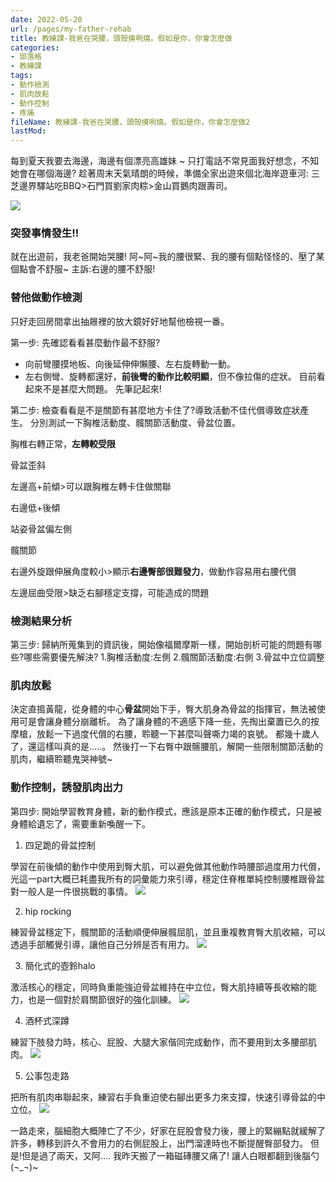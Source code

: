 ```yaml
---
date: 2022-05-20
url: /pages/my-father-rehab
title: 教練課-我爸在哭腰，頭殼摸咧燒。假如是你，你會怎麼做
categories:
- 部落格
- 教練課
tags:
- 動作檢測
- 肌肉放鬆
- 動作控制
- 疼痛
fileName: 教練課-我爸在哭腰，頭殼摸咧燒。假如是你，你會怎麼做2
lastMod: 
---
```

每到夏天我要去海邊，海邊有個漂亮高雄妹 ~
只打電話不常見面我好想念，不知她會在哪個海邊?
趁著周末天氣晴朗的時候，準備全家出遊來個北海岸遊車河:
三芝邊界驛站吃BBQ>石門買劉家肉粽>金山買鵝肉跟壽司。

![](https://cdn.jsdelivr.net/gh/xiang0805/blogimage/img/教練課-我爸在哭腰，頭殼摸咧燒。假如是你，你會怎麼做-1.jpg)

### 突發事情發生!!

就在出遊前，我老爸開始哭腰!
阿~阿~我的腰很緊、我的腰有個點怪怪的、壓了某個點會不舒服~
主訴:右邊的腰不舒服!

### 替他做動作檢測

只好走回房間拿出抽屜裡的放大鏡好好地幫他檢視一番。

第一步:
先確認看看甚麼動作最不舒服?
* 向前彎腰摸地板、向後延伸伸懶腰、左右旋轉動一動。
* 左右側彎、旋轉都還好，**前後彎的動作比較明顯**，但不像拉傷的症狀。
目前看起來不是甚麼大問題。
先筆記起來!

第二步:
檢查看看是不是關節有甚麼地方卡住了?導致活動不佳代償導致症狀產生。
分別測試一下胸椎活動度、髖關節活動度、骨盆位置。

胸椎右轉正常，**左轉較受限**

骨盆歪斜

左邊高+前傾>可以跟胸椎左轉卡住做關聯

右邊低+後傾

站姿骨盆偏左側

髖關節

右邊外旋跟伸展角度較小>顯示**右邊臀部很難發力**，做動作容易用右腰代償

左邊屈曲受限>缺乏右腳穩定支撐，可能造成的問題

### 檢測結果分析


第三步:
歸納所蒐集到的資訊後，開始像福爾摩斯一樣，開始剖析可能的問題有哪些?哪些需要優先解決?
1.胸椎活動度:左側
2.髖關節活動度:右側
3.骨盆中立位調整

### 肌肉放鬆


決定直搗黃龍，從身體的中心**骨盆**開始下手，臀大肌身為骨盆的指揮官，無法被使用可是會讓身體分崩離析。
為了讓身體的不適感下降一些，先掏出棄置已久的按摩槍，放鬆一下過度代償的右腰，聆聽一下甚麼叫聲嘶力竭的哀號。
都幾十歲人了，還這樣叫真的是.....。
然後打一下右臀中跟髂腰肌，解開一些限制關節活動的肌肉，繼續聆聽鬼哭神號~

### 動作控制，誘發肌肉出力


第四步:
開始學習教育身體，新的動作模式，應該是原本正確的動作模式，只是被身體給遺忘了，需要重新喚醒一下。


1. 四足跪的骨盆控制

學習在前後傾的動作中使用到臀大肌，可以避免做其他動作時腰部過度用力代償，光這一part大概已耗盡我所有的詞彙能力來引導，穩定住脊椎單純控制腰椎跟骨盆對一般人是一件很挑戰的事情。
![](https://cdn.jsdelivr.net/gh/xiang0805/blogimage/img/教練課-我爸在哭腰，頭殼摸咧燒。假如是你，你會怎麼做-2.jpg)


2. hip rocking

練習骨盆穩定下，髖關節的活動順便伸展髖屈肌，並且重複教育臀大肌收縮，可以透過手部觸覺引導，讓他自己分辨是否有用力。
![](https://cdn.jsdelivr.net/gh/xiang0805/blogimage/img/教練課-我爸在哭腰，頭殼摸咧燒。假如是你，你會怎麼做-3.jpg.jpeg)


3. 簡化式的壺鈴halo

激活核心的穩定，同時負重能強迫骨盆維持在中立位，臀大肌持續等長收縮的能力，也是一個對於肩關節很好的強化訓練。
![](https://cdn.jsdelivr.net/gh/xiang0805/blogimage/img/教練課-我爸在哭腰，頭殼摸咧燒。假如是你，你會怎麼做-4.jpg.jpeg)


4. 酒杯式深蹲

練習下肢發力時，核心、屁股、大腿大家偕同完成動作，而不要用到太多腰部肌肉。
![](https://cdn.jsdelivr.net/gh/xiang0805/blogimage/img/教練課-我爸在哭腰，頭殼摸咧燒。假如是你，你會怎麼做-5.jpg.jpeg)


5. 公事包走路

把所有肌肉串聯起來，練習右手負重迫使右腳出更多力來支撐，快速引導骨盆的中立位。
![](https://cdn.jsdelivr.net/gh/xiang0805/blogimage/img/教練課-我爸在哭腰，頭殼摸咧燒。假如是你，你會怎麼做-6.jpg.jpeg)

一路走來，腦細胞大概陣亡了不少，好家在屁股會發力後，腰上的緊繃點就緩解了許多，轉移到許久不會用力的右側屁股上，出門溜達時也不斷提醒臀部發力。
但是!但是過了兩天，又阿....
我昨天搬了一箱磁磚腰又痛了!
讓人白眼都翻到後腦勺(¬_¬)~

